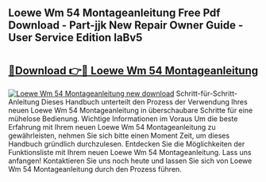 ## Loewe Wm 54 Montageanleitung Free Pdf Download - Part-jjk New Repair Owner Guide - User Service Edition IaBv5

# <h2><a href="http://df6cyhm.blite.top/?on=Loewe+Wm+54+Montageanleitung">🔗Download 👉🔴 Loewe Wm 54 Montageanleitung</a></h2>

[![Loewe Wm 54 Montageanleitung new download](https://i.imgur.com/lujVjoI.png)](http://df6cyhm.blite.top/?on=Loewe+Wm+54+Montageanleitung)
Schritt-für-Schritt-Anleitung Dieses Handbuch unterteilt den Prozess der Verwendung Ihres neuen Loewe Wm 54 Montageanleitung in überschaubare Schritte für eine mühelose Bedienung. Wichtige Informationen im Voraus Um die beste Erfahrung mit Ihrem neuen Loewe Wm 54 Montageanleitung zu gewährleisten, nehmen Sie sich bitte einen Moment Zeit, um dieses Handbuch gründlich durchzulesen. Entdecken Sie die Möglichkeiten der Funktionsliste mit Ihrem neuen Loewe Wm 54 Montageanleitung. Lass uns anfangen! Kontaktieren Sie uns noch heute und lassen Sie sich von Loewe Wm 54 Montageanleitung durch den Prozess führen.
